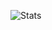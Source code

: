 
![Stats](https://github-readme-stats.vercel.app/api?username=abxh&show_icons=true&rank_icon=github)
